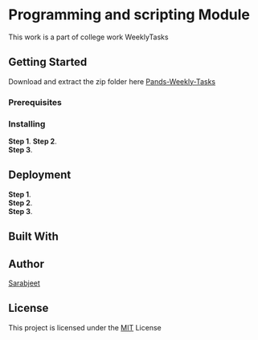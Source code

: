 # Programming and scripting Module 

This work is a part of college work WeeklyTasks       



## Getting Started

Download and extract the zip folder here [Pands-Weekly-Tasks](https://github.com/sarabDevOps/pands-weeklyTasks/archive/main.zip)        

### Prerequisites



### Installing

**Step 1**. 
**Step 2**.        
**Step 3**.             

## Deployment

**Step 1**.       
**Step 2**.    
**Step 3**.      


## Built With



## Author
          
[Sarabjeet ](https://github.com/sarabDevOps/pands-weeklyTask)

## License

This project is licensed under the [MIT](https://github.com/sarabDevOPs/pands-weeklyTask/blob/master/LICENSE) License 
